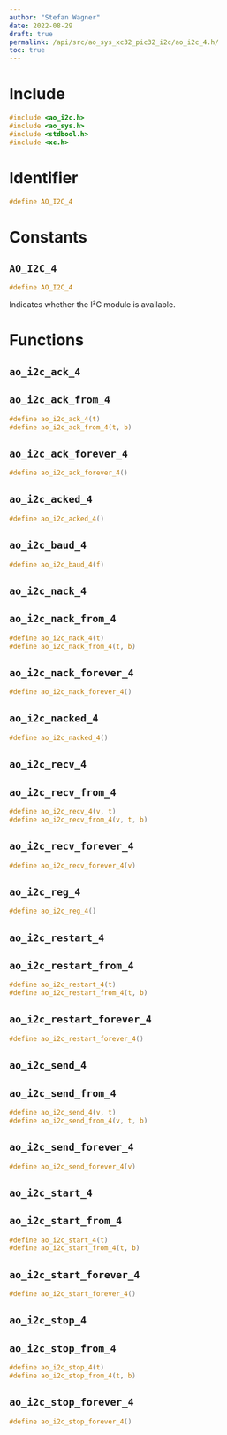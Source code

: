 ```yaml
---
author: "Stefan Wagner"
date: 2022-08-29
draft: true
permalink: /api/src/ao_sys_xc32_pic32_i2c/ao_i2c_4.h/
toc: true
---
```


# Include

```c
#include <ao_i2c.h>
#include <ao_sys.h>
#include <stdbool.h>
#include <xc.h>
```

# Identifier

```c
#define AO_I2C_4
```

# Constants

## `AO_I2C_4`

```c
#define AO_I2C_4
```

Indicates whether the I²C module is available.

# Functions

## `ao_i2c_ack_4`
## `ao_i2c_ack_from_4`

```c
#define ao_i2c_ack_4(t)
#define ao_i2c_ack_from_4(t, b)
```

## `ao_i2c_ack_forever_4`

```c
#define ao_i2c_ack_forever_4()
```

## `ao_i2c_acked_4`

```c
#define ao_i2c_acked_4()
```

## `ao_i2c_baud_4`

```c
#define ao_i2c_baud_4(f)
```

## `ao_i2c_nack_4`
## `ao_i2c_nack_from_4`

```c
#define ao_i2c_nack_4(t)
#define ao_i2c_nack_from_4(t, b)
```

## `ao_i2c_nack_forever_4`

```c
#define ao_i2c_nack_forever_4()
```

## `ao_i2c_nacked_4`

```c
#define ao_i2c_nacked_4()
```

## `ao_i2c_recv_4`
## `ao_i2c_recv_from_4`

```c
#define ao_i2c_recv_4(v, t)
#define ao_i2c_recv_from_4(v, t, b)
```

## `ao_i2c_recv_forever_4`

```c
#define ao_i2c_recv_forever_4(v)
```

## `ao_i2c_reg_4`

```c
#define ao_i2c_reg_4()
```

## `ao_i2c_restart_4`
## `ao_i2c_restart_from_4`

```c
#define ao_i2c_restart_4(t)
#define ao_i2c_restart_from_4(t, b)
```

## `ao_i2c_restart_forever_4`

```c
#define ao_i2c_restart_forever_4()
```

## `ao_i2c_send_4`
## `ao_i2c_send_from_4`

```c
#define ao_i2c_send_4(v, t)
#define ao_i2c_send_from_4(v, t, b)
```

## `ao_i2c_send_forever_4`

```c
#define ao_i2c_send_forever_4(v)
```

## `ao_i2c_start_4`
## `ao_i2c_start_from_4`

```c
#define ao_i2c_start_4(t)
#define ao_i2c_start_from_4(t, b)
```

## `ao_i2c_start_forever_4`

```c
#define ao_i2c_start_forever_4()
```

## `ao_i2c_stop_4`
## `ao_i2c_stop_from_4`

```c
#define ao_i2c_stop_4(t)
#define ao_i2c_stop_from_4(t, b)
```

## `ao_i2c_stop_forever_4`

```c
#define ao_i2c_stop_forever_4()
```
